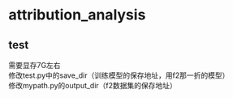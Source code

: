 # attribution_analysis
## test
需要显存7G左右  
修改test.py中的save_dir（训练模型的保存地址，用f2那一折的模型）  
修改mypath.py的output_dir（f2数据集的保存地址）